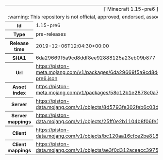 <html><table>
<tr><td colspan="2" align="center"><img width="0" height="0"><br/>⌈ Minecraft 1.15-pre6 ⌋<br/><img width="0" height="0"></td></tr>
<tr><td colspan="2" align="center"><img width="0" height="0"><br/>
:warning: This repository is not official, approved, endorsed, associated or connected with Mojang :warning:
<br/><img width="0" height="0"></td></tr>
<tr><th>Id</th><td>1.15-pre6</td></tr>
<tr><th>Type</th><td>pre-releases</td></tr>
<tr><th>Release time</th><td>2019-12-06T12:04:30+00:00</td></tr>
<tr><th>SHA1</th><td>6da29669f5a9cd8ddf8ee92888125a23eb09b877</td></tr>
<tr><th>Url</th><td><a href="https://piston-meta.mojang.com/v1/packages/6da29669f5a9cd8ddf8ee92888125a23eb09b877/1.15-pre6.json">https://piston-meta.mojang.com/v1/packages/6da29669f5a9cd8ddf8ee92888125a23eb09b877/1.15-pre6.json</a></td></tr>
<tr><th>Asset index</th><td><a href="https://piston-meta.mojang.com/v1/packages/58c12b1e2878e0a78719778acb803746450b3f1c/1.15.json">https://piston-meta.mojang.com/v1/packages/58c12b1e2878e0a78719778acb803746450b3f1c/1.15.json</a></td></tr>
<tr><th>Server</th><td><a href="https://piston-data.mojang.com/v1/objects/8d5793fe302feb6c03d3c5e590ef940fc02f2864/server.jar">https://piston-data.mojang.com/v1/objects/8d5793fe302feb6c03d3c5e590ef940fc02f2864/server.jar</a></td></tr>
<tr><th>Server mappings</th><td><a href="https://piston-data.mojang.com/v1/objects/25ff0e2b1104b8f06fe55b7675dd11b05c72f5f4/server.txt">https://piston-data.mojang.com/v1/objects/25ff0e2b1104b8f06fe55b7675dd11b05c72f5f4/server.txt</a></td></tr>
<tr><th>Client</th><td><a href="https://piston-data.mojang.com/v1/objects/bc120aa16cfce2be8188f8f809013476f76c57fc/client.jar">https://piston-data.mojang.com/v1/objects/bc120aa16cfce2be8188f8f809013476f76c57fc/client.jar</a></td></tr>
<tr><th>Client mappings</th><td><a href="https://piston-data.mojang.com/v1/objects/ae3f0d312aceacc397501bd7e9071dc22448f116/client.txt">https://piston-data.mojang.com/v1/objects/ae3f0d312aceacc397501bd7e9071dc22448f116/client.txt</a></td></tr>
</table></html>